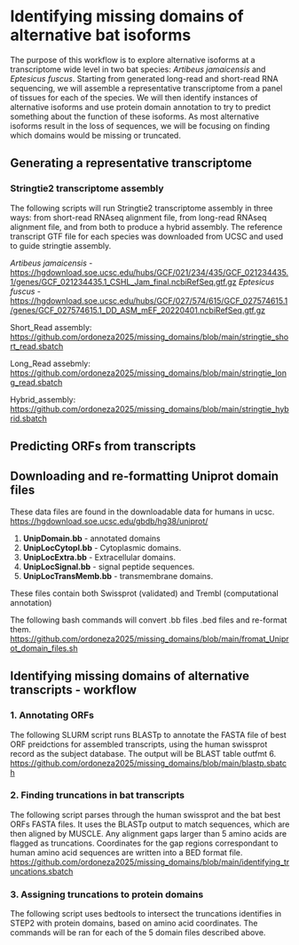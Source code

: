 # Identifying missing domains of alternative bat isoforms 
The purpose of this workflow is to explore alternative isoforms at a transcriptome wide level in two bat species: *Artibeus jamaicensis* and *Eptesicus fuscus*. Starting from generated long-read and short-read RNA sequencing, we will assemble a representative transcriptome from a panel of tissues for each of the species. We will then identify instances of alternative isoforms and use protein domain annotation to try to predict something about the function of these isoforms. As most alternative isoforms result in the loss of sequences, we will be focusing on finding which domains would be missing or truncated.    
## Generating a representative transcriptome

### Stringtie2 transcriptome assembly

The following scripts will run Stringtie2 transcriptome assembly in three ways: from short-read RNAseq alignment file, from long-read RNAseq alignment file, and from both to produce a hybrid assembly. The reference transcript GTF file for each species was downloaded from UCSC and used to guide stringtie assembly. 

*Artibeus jamaicensis* - https://hgdownload.soe.ucsc.edu/hubs/GCF/021/234/435/GCF_021234435.1/genes/GCF_021234435.1_CSHL_Jam_final.ncbiRefSeq.gtf.gz
*Eptesicus fuscus* - https://hgdownload.soe.ucsc.edu/hubs/GCF/027/574/615/GCF_027574615.1/genes/GCF_027574615.1_DD_ASM_mEF_20220401.ncbiRefSeq.gtf.gz

Short_Read assembly: https://github.com/ordoneza2025/missing_domains/blob/main/stringtie_short_read.sbatch

Long_Read assebmly: https://github.com/ordoneza2025/missing_domains/blob/main/stringtie_long_read.sbatch

Hybrid_assembly: https://github.com/ordoneza2025/missing_domains/blob/main/stringtie_hybrid.sbatch 

## Predicting ORFs from transcripts
## Downloading and re-formatting Uniprot domain files 

These data files are found in the downloadable data for humans in ucsc. 
https://hgdownload.soe.ucsc.edu/gbdb/hg38/uniprot/

1. **UnipDomain.bb** - annotated domains
2. **UnipLocCytopl.bb** - Cytoplasmic domains.
3. **UnipLocExtra.bb** - Extracellular domains.
4. **UnipLocSignal.bb** - signal peptide sequences. 
5. **UnipLocTransMemb.bb** - transmembrane domains.

These files contain both Swissprot (validated) and Trembl (computational annotation) 

The following bash commands will convert .bb files .bed files and re-format them. 
https://github.com/ordoneza2025/missing_domains/blob/main/fromat_Uniprot_domain_files.sh
   
## Identifying missing domains of alternative transcripts - workflow

### 1. Annotating ORFs

The following SLURM script runs BLASTp to annotate the FASTA file of best ORF preidctions for assembled transcripts, using the human swissprot record as the subject database. The output will be BLAST table outfmt 6. 
https://github.com/ordoneza2025/missing_domains/blob/main/blastp.sbatch

### 2. Finding truncations in bat transcripts

The following script parses through the human swissprot and the bat best ORFs FASTA files. It uses the BLASTp output to match sequences, which are then aligned by MUSCLE. Any alignment gaps larger than 5 amino acids are flagged as truncations. Coordinates for the gap regions correspondant to human amino acid sequences are written into a BED format file. 
https://github.com/ordoneza2025/missing_domains/blob/main/identifying_truncations.sbatch

### 3. Assigning truncations to protein domains

The following script uses bedtools to intersect the truncations identifies in STEP2 with protein domains, based on amino acid coordinates. The commands will be ran for each of the 5 domain files described above.   








